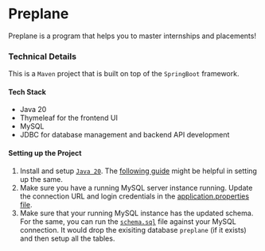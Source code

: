 # Preplane

Preplane is a program that helps you to master internships and placements!

### Technical Details

This is a `Maven` project that is built on top of the `SpringBoot` framework.

#### Tech Stack

- Java 20
- Thymeleaf for the frontend UI
- MySQL
- JDBC for database management and backend API development

#### Setting up the Project

1. Install and setup [`Java 20`](https://www.oracle.com/in/java/technologies/downloads/). The [following guide](https://ubuntuhandbook.org/index.php/2022/03/install-jdk-18-ubuntu/) might be helpful in setting up the same.
2. Make sure you have a running MySQL server instance running. Update the connection URL and login credentials in the [application.properties file](./src/main/resources/application.properties).
3. Make sure that your running MySQL instance has the updated schema. For the same, you can run the [`schema.sql`](./src/main/resources/schema.sql) file against your MySQL connection. It would drop the exisiting database `preplane` (if it exists) and then setup all the tables.
